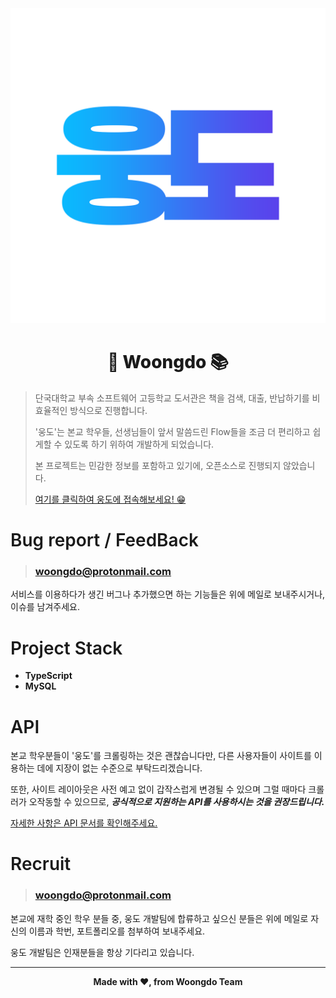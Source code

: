 <div align="center">
    <img src="./docs/image/woongdo-profile.png">
    <h1 style="font-weight:800">🐻 Woongdo 📚</h1>
</div>

> 단국대학교 부속 소프트웨어 고등학교 도서관은 책을 검색, 대출, 반납하기를 비효율적인 방식으로 진행합니다.
>
> '웅도'는 본교 학우들, 선생님들이 앞서 말씀드린 Flow들을 조금 더 편리하고 쉽게할 수 있도록 하기 위하여 개발하게 되었습니다.
>
> 본 프로젝트는 민감한 정보를 포함하고 있기에, 오픈소스로 진행되지 않았습니다.
>
> <a href="https://woongdo.kro.kr">여기를 클릭하여 웅도에 접속해보세요! 😁</a>

<h1 style="font-weight:600">Bug report / FeedBack</h1>

> ### woongdo@protonmail.com
<p>서비스를 이용하다가 생긴 버그나 추가했으면 하는 기능들은 위에 메일로 보내주시거나, 이슈를 남겨주세요.</p>

<h1 style="font-weight:600">Project Stack</h1>
<ul>
    <li><b>TypeScript</b></li>
    <li><b>MySQL</b></li>
</ul>

<h1 style="font-weight:600">API</h1>
<p>본교 학우분들이 '웅도'를 크롤링하는 것은 괜찮습니다만, 다른 사용자들이 사이트를 이용하는 데에 지장이 없는 수준으로 부탁드리겠습니다.</p>
<p>또한, 사이트 레이아웃은 사전 예고 없이 갑작스럽게 변경될 수 있으며 그럴 때마다 크롤러가 오작동할 수 있으므로, <b><i>공식적으로 지원하는 API를 사용하시는 것을 권장드립니다.</i></b></p>
<a href="https://github.com/DKSH-WoongDo/Woongdo-API">자세한 사항은 API 문서를 확인해주세요.</a>

<h1 style="font-weight:600">Recruit</h1>

> ### woongdo@protonmail.com
<p>본교에 재학 중인 학우 분들 중, 웅도 개발팀에 합류하고 싶으신 분들은 위에 메일로 자신의 이름과 학번, 포트폴리오를 첨부하여 보내주세요.
</p>
<p>웅도 개발팀은 인재분들을 항상 기다리고 있습니다.</p>

<hr />
<div align="center">
    <b>Made with ❤, from Woongdo Team</b>
</div>
